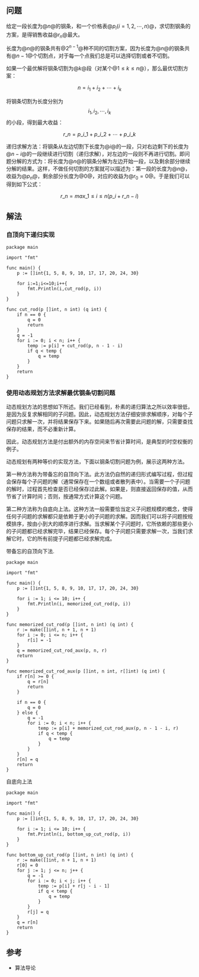 ## 问题

给定一段长度为@$n@$的钢条，和一个价格表@$p_i(i=1,2,\cdots,n)@$，求切割钢条的方案，是得销售收益@$r_n@$最大。

长度为@$n@$的钢条共有@$2^{n-1}@$种不同的切割方案，因为长度为@$n@$的钢条共有@$n-1@$个切割点，对于每一个点我们总是可以选择切割或者不切割。

如果一个最优解将钢条切割为@$k@$段（对某个@$1 \leq k \leq n@$），那么最优切割方案：

$$n=i_1+i_2+\cdots+i_k$$

将钢条切割为长度分别为$$i_1, i_2, \cdots, i_k$$的小段，得到最大收益：

$$r\_n=p\_{i\_1}+p\_{i\_2}+\cdots+p\_{i\_k}$$

递归求解方法：将钢条从左边切割下长度为@$i@$的一段，只对右边剩下的长度为@$n-i@$的一段继续进行切割（递归求解），对左边的一段则不再进行切割。即问题分解的方式为：将长度为@$n@$的钢条分解为左边开始一段，以及剩余部分继续分解的结果。这样，不做任何切割的方案就可以描述为：第一段的长度为@$n@$，收益为@$p_n@$，剩余部分长度为@$0@$，对应的收益为@$r_0=0@$。于是我们可以得到如下公式：

$$r\_n=max\_{1 \leq i \leq n}(p\_i+r\_{n-i})$$

## 解法

### 自顶向下递归实现

```
package main

import "fmt"

func main() {
	p := []int{1, 5, 8, 9, 10, 17, 17, 20, 24, 30}

	for i:=1;i<=10;i++{
		fmt.Println(i,cut_rod(p, i))
	}
}

func cut_rod(p []int, n int) (q int) {
	if n == 0 {
		q = 0
		return
	}
	q = -1
	for i := 0; i < n; i++ {
		temp := p[i] + cut_rod(p, n - 1 - i)
		if q < temp {
			q = temp
		}
	}
	return
}
```

### 使用动态规划方法求解最优钢条切割问题

动态规划方法的思想如下所述。我们已经看到，朴素的递归算法之所以效率很低，是因为反复求解相同的子问题。因此，动态规划方法仔细安排求解顺序，对每个子问题只求解一次，并将结果保存下来。如果随后再次需要此问题的解，只需要查找保存的结果，而不必重新计算。

因此，动态规划方法是付出额外的内存空间来节省计算时间，是典型的时空权衡的例子。

动态规划有两种等价的实现方法，下面以钢条切割问题为例，展示这两种方法。

第一种方法称为带备忘的自顶向下法。此方法仍自然的递归形式编写过程，但过程会保存每个子问题的解（通常保存在一个数组或者散列表中）。当需要一个子问题的解时，过程首先检查是否已经保存过此解。如果是，则直接返回保存的值，从而节省了计算时间；否则，按通常方式计算这个问题。

第二种方法称为自底向上法。这种方法一般需要恰当定义子问题规模的概念，使得任何子问题的求解都只是依赖于更小的子问题的求解。因而我们可以将子问题按规模排序，按由小到大的顺序进行求解。当求解某个子问题时，它所依赖的那些更小的子问题都已经求解完毕，结果已经保存。每个子问题只需要求解一次，当我们求解它时，它的所有前提子问题都已经求解完成。

带备忘的自顶向下法.

```
package main

import "fmt"

func main() {
	p := []int{1, 5, 8, 9, 10, 17, 17, 20, 24, 30}

	for i := 1; i <= 10; i++ {
		fmt.Println(i, memorized_cut_rod(p, i))
	}
}

func memorized_cut_rod(p []int, n int) (q int) {
	r := make([]int, n + 1, n + 1)
	for i := 0; i <= n; i++ {
		r[i] = -1
	}
	q = memorized_cut_rod_aux(p, n, r)
	return
}

func memorized_cut_rod_aux(p []int, n int, r[]int) (q int) {
	if r[n] >= 0 {
		q = r[n]
		return
	}

	if n == 0 {
		q = 0
	} else {
		q = -1
		for i := 0; i < n; i++ {
			temp := p[i] + memorized_cut_rod_aux(p, n - 1 - i, r)
			if q < temp {
				q = temp
			}
		}
	}
	r[n] = q
	return
}
```

自底向上法

```
package main

import "fmt"

func main() {
	p := []int{1, 5, 8, 9, 10, 17, 17, 20, 24, 30}

	for i := 1; i <= 10; i++ {
		fmt.Println(i, bottom_up_cut_rod(p, i))
	}
}

func bottom_up_cut_rod(p []int, n int) (q int) {
	r := make([]int, n + 1, n + 1)
	r[0] = 0
	for j := 1; j <= n; j++ {
		q = -1
		for i := 0; i < j; i++ {
			temp := p[i] + r[j - i - 1]
			if q < temp {
				q = temp
			}
		}
		r[j] = q
	}
	q = r[n]
	return
}
```

## 参考

- 算法导论